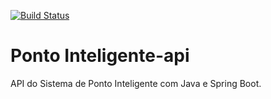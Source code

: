 [![Build Status](https://travis-ci.org/aapdomingues/ponto-inteligente-api.svg?branch=master)](https://travis-ci.org/aapdomingues/ponto-inteligente-api)
# Ponto Inteligente-api
API do Sistema de Ponto Inteligente com Java e Spring Boot.
